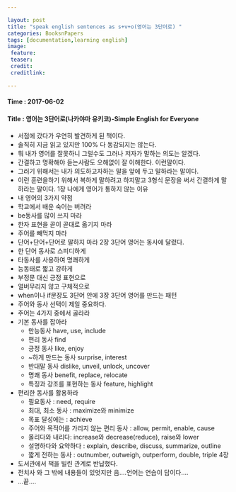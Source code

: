 ```yaml
---

layout: post
title: "speak english sentences as s+v+o(영어는 3단어로) "
categories: BooksnPapers
tags: [documentation,learning english]
image:
 feature:
 teaser:
 credit:
 creditlink:

---
```


#### Time : 2017-06-02
#### Title : 영어는 3단어로(나카야마 유키코)-Simple English for Everyone
- 서점에 갔다가 우연히 발견하게 된 책이다.
- 솔직히 지금 읽고 있지만 100% 다 동감되지는 않는다.
- 뭐 내가 영어를 잘못하니 그럴수도 그러나 저자가 말하는 의도는 알겠다.
- 간결하고 명확해야 듣는사람도 오해없이 잘 이해한다. 이런말이다.
- 그러기 위해서는 내가 의도하고자하는 말을 앞에 두고 말하라는 말이다.
- 이런 훈련을하기 위해서 복하게 말하려고 하지말고 3형식 문장을 써서 간결하게 말하라는 말이다.
1장 나에게 영어가 통하지 않는 이유
- 내 영어의 3가지 약점
- 학교에서 배운 숙어는 버려라
- be동사를 많이 쓰지 마라
- 한자 표현을 곧이 곧대로 옮기지 마라
- 주어를 빼먹지 마라
- 단어+단어+단어로 말하지 마라
2장 3단어 영어는 동사에 달렸다.
- 한 단어 동사로 스피디하게
- 타동사를 사용하여 명쾌하게
- 능동태로 짧고 강하게
- 부정문 대신 긍정 표현으로
- 얼버무리지 않고 구체적으로
- when이나 if문장도 3단어 안에
3장 3단어 영어를 만드는 패턴
- 주어와 동사 선택이 제일 중요하다.
- 주어는 4가지 중에서 골라라
- 기본 동사를 잡아라
  - 만능동사 have, use, include
  - 편리 동사 find
  - 긍정 동사 like, enjoy
  - ~하게 만드는 동사 surprise, interest
  - 반대말 동사 dislike, unveil, unlock, uncover
  - 명쾌 동사 benefit, replace, relocate
  - 특징과 강조를 표현하는 동사 feature, highlight
- 편리한 동사를 활용하라
  - 필요동사 : need, require
  - 최대, 최소 동사 : maximize와 minimize
  - 목표 달성에는 : achieve
  - 주어와 목적어를 가리지 않는 편리 동사 : allow, permit, enable, cause
  - 올리다와 내리다: increase와 decrease(reduce), raise와 lower
  - 설명하다와 요약하다 : explain, describe, discuss, summarize, outline
  - 짧게 전하는 동사 : outnumber, outweigh, outperform, double, triple
4장
- 도서관에서 책을 빌린 관계로 반납했다.
- 전치사 와 그 밖에 내용들이 있엇지만 음....언어는 연습이 답이다....
- ...끝....
